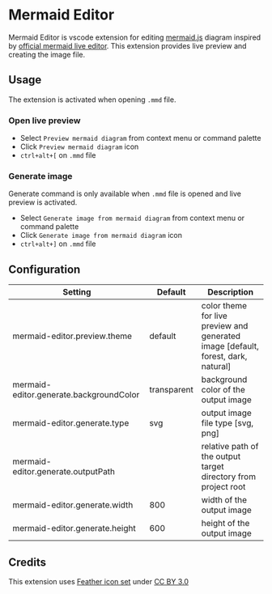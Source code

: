# Mermaid Editor

Mermaid Editor is vscode extension for editing [mermaid.js](https://mermaidjs.github.io/) diagram inspired by [official mermaid live editor](https://mermaidjs.github.io/mermaid-live-editor/). This extension provides live preview and creating the image file.

## Usage

The extension is activated when opening `.mmd` file.

### Open live preview

- Select `Preview mermaid diagram` from context menu or command palette
- Click `Preview mermaid diagram` icon
- `ctrl+alt+[` on `.mmd` file

### Generate image

Generate command is only available when `.mmd` file is opened and live preview is activated.

- Select `Generate image from mermaid diagram` from context menu or command palette
- Click `Generate image from mermaid diagram` icon
- `ctrl+alt+]` on `.mmd` file

## Configuration

|Setting|Default|Description|
|---|---|---|
|mermaid-editor.preview.theme|default|color theme for live preview and generated image [default, forest, dark, natural]|
|mermaid-editor.generate.backgroundColor|transparent|background color of the output image|
|mermaid-editor.generate.type|svg|output image file type [svg, png]|
|mermaid-editor.generate.outputPath||relative path of the output target directory from project root|
|mermaid-editor.generate.width|800|width of the output image|
|mermaid-editor.generate.height|600|height of the output image|


## Credits
This extension uses [Feather icon set](https://www.iconfinder.com/iconsets/feather) under [CC BY 3.0](https://creativecommons.org/licenses/by/3.0/)